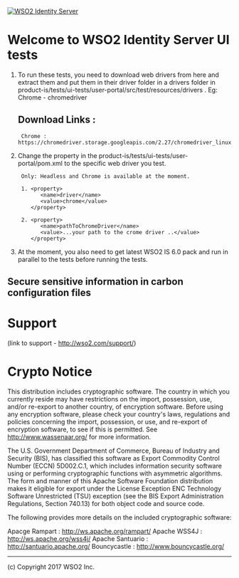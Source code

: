 <a href="http://wso2.com/products/identity-server/">
<img src="http://b.content.wso2.com/sites/all/common/images/product-logos/identity-server.svg"
     srcset="http://b.content.wso2.com/sites/all/common/images/product-logos/identity-server.svg@2x.png 2x"
     alt="WSO2 Identity Server" />
</a>

Welcome to WSO2 Identity Server UI tests
========================================


 1. To run these tests, you need to download web drivers from here and extract them and put them in
 their driver folder in a drivers folder in product-is/tests/ui-tests/user-portal/src/test/resources/drivers .
         Eg: Chrome - chromedriver

    Download Links :
    ----------------
         Chrome : https://chromedriver.storage.googleapis.com/2.27/chromedriver_linux64.zip

 2. Change the property in the product-is/tests/ui-tests/user-portal/pom.xml
 to the specific web driver you test.

         Only: Headless and Chrome is available at the moment.
         
         1. <property>
               <name>driver</name>
               <value>chrome</value>
            </property>
            
         2. <property>
               <name>pathToChromeDriver</name>
               <value>...your path to the crome driver ..</value>
            </property>
 
 3. At the moment, you also need to get latest WSO2 IS 6.0 pack and run in parallel to the tests before 
   running the tests.
         
Secure sensitive information in carbon configuration files
----------------------------------------------------------


Support
=======

(link to support - http://wso2.com/support/)

Crypto Notice
=============

This distribution includes cryptographic software.  The country in
which you currently reside may have restrictions on the import,
possession, use, and/or re-export to another country, of
encryption software.  Before using any encryption software, please
check your country's laws, regulations and policies concerning the
import, possession, or use, and re-export of encryption software, to
see if this is permitted.  See <http://www.wassenaar.org/> for more
information.

The U.S. Government Department of Commerce, Bureau of Industry and
Security (BIS), has classified this software as Export Commodity
Control Number (ECCN) 5D002.C.1, which includes information security
software using or performing cryptographic functions with asymmetric
algorithms.  The form and manner of this Apache Software Foundation
distribution makes it eligible for export under the License Exception
ENC Technology Software Unrestricted (TSU) exception (see the BIS
Export Administration Regulations, Section 740.13) for both object
code and source code.

The following provides more details on the included cryptographic
software:

Apacge Rampart   : http://ws.apache.org/rampart/
Apache WSS4J     : http://ws.apache.org/wss4j/
Apache Santuario : http://santuario.apache.org/
Bouncycastle     : http://www.bouncycastle.org/

---------------------------------------------------------------------------
(c) Copyright 2017 WSO2 Inc.

